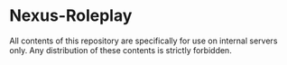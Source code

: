 # Nexus-Roleplay

All contents of this repository are specifically for use on internal servers only. Any distribution of these contents is strictly forbidden.